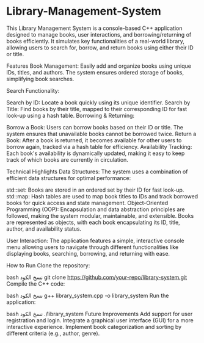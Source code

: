 # Library-Management-System
This Library Management System is a console-based C++ application designed to manage books, user interactions, and borrowing/returning of books efficiently. It simulates key functionalities of a real-world library, allowing users to search for, borrow, and return books using either their ID or title.

Features
Book Management: Easily add and organize books using unique IDs, titles, and authors. The system ensures ordered storage of books, simplifying book searches.

Search Functionality:

Search by ID: Locate a book quickly using its unique identifier.
Search by Title: Find books by their title, mapped to their corresponding ID for fast look-up using a hash table.
Borrowing & Returning:

Borrow a Book: Users can borrow books based on their ID or title. The system ensures that unavailable books cannot be borrowed twice.
Return a Book: After a book is returned, it becomes available for other users to borrow again, tracked via a hash table for efficiency.
Availability Tracking: Each book's availability is dynamically updated, making it easy to keep track of which books are currently in circulation.

Technical Highlights
Data Structures: The system uses a combination of efficient data structures for optimal performance:

std::set: Books are stored in an ordered set by their ID for fast look-up.
std::map: Hash tables are used to map book titles to IDs and track borrowed books for quick access and state management.
Object-Oriented Programming (OOP): Encapsulation and data abstraction principles are followed, making the system modular, maintainable, and extensible. Books are represented as objects, with each book encapsulating its ID, title, author, and availability status.

User Interaction: The application features a simple, interactive console menu allowing users to navigate through different functionalities like displaying books, searching, borrowing, and returning with ease.

How to Run
Clone the repository:

bash
نسخ الكود
git clone https://github.com/your-repo/library-system.git
Compile the C++ code:

bash
نسخ الكود
g++ library_system.cpp -o library_system
Run the application:

bash
نسخ الكود
./library_system
Future Improvements
Add support for user registration and login.
Integrate a graphical user interface (GUI) for a more interactive experience.
Implement book categorization and sorting by different criteria (e.g., author, genre).
